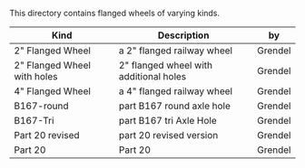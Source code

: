This directory contains flanged wheels of varying kinds.

Kind | Description | by
---- | ----------- | ---
2" Flanged Wheel | a 2" flanged railway wheel | Grendel
2" Flanged Wheel with holes | 2" flanged wheel with additional holes | Grendel
4" Flanged Wheel | a 4" flanged railway wheel | Grendel
B167-round | part B167 round axle hole | Grendel
B167-Tri | part B167 tri Axle Hole | Grendel
Part 20 revised | part 20 revised version | Grendel
Part 20 | Part 20 | Grendel
